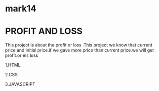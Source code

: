 # mark14

# PROFIT AND LOSS

This project is about the profit or loss .This project we know that current price and initial price.if we gave more price than current price.we will get profit.or els loss


1.HTML

2.CSS

3.JAVASCRIPT
